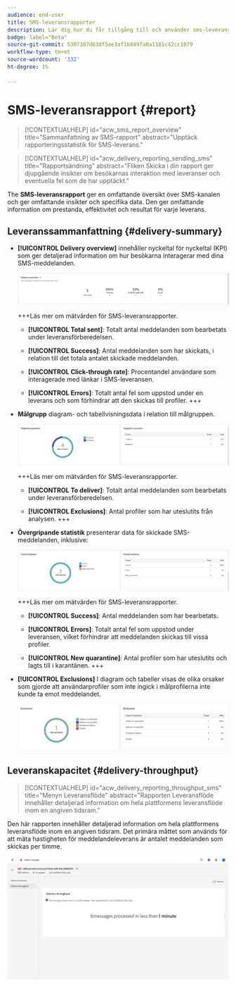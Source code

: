 ```yaml
---
audience: end-user
title: SMS-leveransrapporter
description: Lär dig hur du får tillgång till och använder sms-leveransrapporter
badge: label="Beta"
source-git-commit: 5307387d63df5ae3af1b849fa0a1181c42cc1879
workflow-type: tm+mt
source-wordcount: '332'
ht-degree: 1%

---
```


# SMS-leveransrapport {#report}

>[!CONTEXTUALHELP]
>id="acw_sms_report_overview"
>title="Sammanfattning av SMS-rapport"
>abstract="Upptäck rapporteringsstatistik för SMS-leverans."

>[!CONTEXTUALHELP]
>id="acw_delivery_reporting_sending_sms"
>title="Rapportsändning"
>abstract="Fliken Skicka i din rapport ger djupgående insikter om besökarnas interaktion med leveranser och eventuella fel som de har upptäckt."

The **SMS-leveransrapport** ger en omfattande översikt över SMS-kanalen och ger omfattande insikter och specifika data. Den ger omfattande information om prestanda, effektivitet och resultat för varje leverans.

## Leveranssammanfattning {#delivery-summary}

* **[!UICONTROL Delivery overview]** innehåller nyckeltal för nyckeltal (KPI) som ger detaljerad information om hur besökarna interagerar med dina SMS-meddelanden.

  ![](assets/reporting_sms_3.png)

  +++Läs mer om mätvärden för SMS-leveransrapporter.

   * **[!UICONTROL Total sent]**: Totalt antal meddelanden som bearbetats under leveransförberedelsen.

   * **[!UICONTROL Success]**: Antal meddelanden som har skickats, i relation till det totala antalet skickade meddelanden.

   * **[!UICONTROL Click-through rate]**: Procentandel användare som interagerade med länkar i SMS-leveransen.

   * **[!UICONTROL Errors]**: Totalt antal fel som uppstod under en leverans och som förhindrar att den skickas till profiler.
+++

* **Målgrupp** diagram- och tabellvisningsdata i relation till målgruppen.

  ![](assets/reporting_sms_4.png)

  +++Läs mer om mätvärden för SMS-leveransrapporter.

   * **[!UICONTROL To deliver]**: Totalt antal meddelanden som bearbetats under leveransförberedelsen.

   * **[!UICONTROL Exclusions]**: Antal profiler som har uteslutits från analysen.
+++


* **Övergripande statistik** presenterar data för skickade SMS-meddelanden, inklusive:

  ![](assets/reporting_sms_5.png)

  +++Läs mer om mätvärden för SMS-leveransrapporter.

   * **[!UICONTROL Success]**: Antal meddelanden som har bearbetats.

   * **[!UICONTROL Errors]**: Totalt antal fel som uppstod under leveransen, vilket förhindrar att meddelanden skickas till vissa profiler.

   * **[!UICONTROL New quarantine]**: Antal profiler som har uteslutits och lagts till i karantänen.
+++

* **[!UICONTROL Exclusions]** I diagram och tabeller visas de olika orsaker som gjorde att användarprofiler som inte ingick i målprofilerna inte kunde ta emot meddelandet.

  ![](assets/reporting_sms_6.png)

## Leveranskapacitet {#delivery-throughput}

>[!CONTEXTUALHELP]
>id="acw_delivery_reporting_throughput_sms"
>title="Menyn Leveransflöde"
>abstract="Rapporten Leveransflöde innehåller detaljerad information om hela plattformens leveransflöde inom en angiven tidsram."

Den här rapporten innehåller detaljerad information om hela plattformens leveransflöde inom en angiven tidsram. Det primära måttet som används för att mäta hastigheten för meddelandeleverans är antalet meddelanden som skickas per timme.

![](assets/reporting_sms_2.png)

